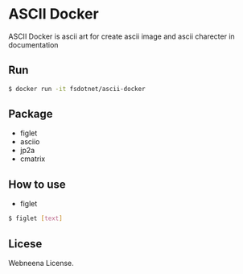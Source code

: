 # ASCII Docker
ASCII Docker is ascii art for create ascii image and ascii charecter in documentation 

## Run
```bash
$ docker run -it fsdotnet/ascii-docker
```

## Package
* figlet
* asciio
* jp2a
* cmatrix

## How to use
* figlet
```bash
$ figlet [text]
```

## Licese
Webneena License.

